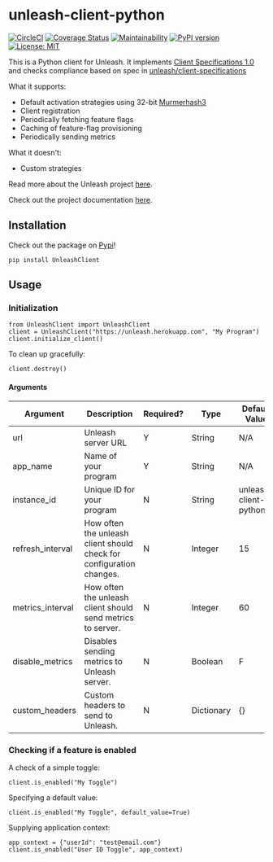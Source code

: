 # unleash-client-python

[![CircleCI](https://circleci.com/gh/ivanklee86/unleash-client-python.svg?style=svg)](https://circleci.com/gh/ivanklee86/unleash-client-python) [![Coverage Status](https://coveralls.io/repos/github/ivanklee86/unleash-client-python/badge.svg?branch=il%2FI-8_releaseprep)](https://coveralls.io/github/ivanklee86/unleash-client-python?branch=il%2FI-8_releaseprep) [![Maintainability](https://api.codeclimate.com/v1/badges/68f61648a29051aa6c36/maintainability)](https://codeclimate.com/github/ivanklee86/unleash-client-python/maintainability) [![PyPI version](https://badge.fury.io/py/UnleashClient.svg)](https://badge.fury.io/py/UnleashClient) [![License: MIT](https://img.shields.io/badge/License-MIT-yellow.svg)](https://opensource.org/licenses/MIT)


This is a Python client for Unleash.  It implements [Client Specifications 1.0](https://github.com/Unleash/unleash/blob/master/docs/client-specification.md) and checks compliance based on spec in [unleash/client-specifications](https://github.com/Unleash/client-specification)

What it supports:
* Default activation strategies using 32-bit [Murmerhash3](https://en.wikipedia.org/wiki/MurmurHash)
* Client registration
* Periodically fetching feature flags
* Caching of feature-flag provisioning
* Periodically sending metrics

What it doesn't:
* Custom strategies

Read more about the Unleash project [here](https://github.com/unleash/unleash).

Check out the project documentation [here](https://ivanklee86.github.io/unleash-client-python/).

## Installation

Check out the package on [Pypi](https://pypi.org/project/UnleashClient/)!

```
pip install UnleashClient
```

## Usage

### Initialization

```
from UnleashClient import UnleashClient
client = UnleashClient("https://unleash.herokuapp.com", "My Program")
client.initialize_client()
```

To clean up gracefully:
```
client.destroy()
```

#### Arguments
Argument | Description | Required? |  Type |  Default Value|
---------|-------------|-----------|-------|---------------|
url      | Unleash server URL | Y | String | N/A |
app_name | Name of your program | Y | String | N/A |
instance_id | Unique ID for your program | N | String | unleash-client-python | 
refresh_interval | How often the unleash client should check for configuration changes. | N | Integer |  15 |
metrics_interval | How often the unleash client should send metrics to server. | N | Integer | 60 |
disable_metrics | Disables sending metrics to Unleash server. | N | Boolean | F |
custom_headers | Custom headers to send to Unleash. | N | Dictionary | {}

### Checking if a feature is enabled

A check of a simple toggle:
```
client.is_enabled("My Toggle")
```

Specifying a default value:
```
client.is_enabled("My Toggle", default_value=True)
```

Supplying application context:
```
app_context = {"userId": "test@email.com"}
client.is_enabled("User ID Toggle", app_context)
```

